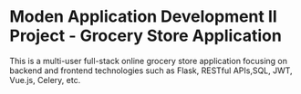 # Moden Application Development II Project - Grocery Store Application

This is a multi-user full-stack online grocery store application focusing on backend and frontend technologies such as Flask, RESTful APIs,SQL, JWT, Vue.js, Celery, etc. 


